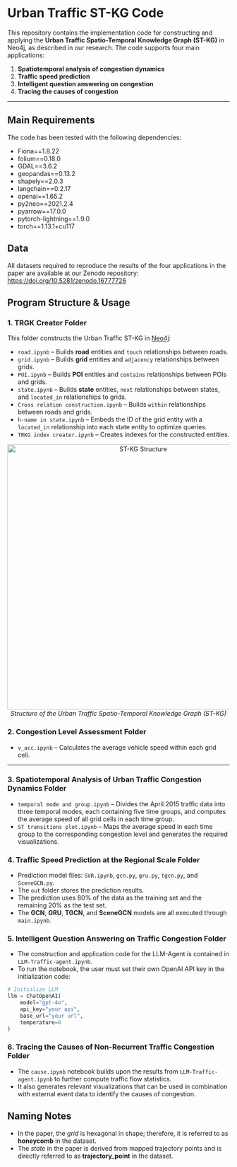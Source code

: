 # Urban Traffic ST-KG Code

This repository contains the implementation code for constructing and applying the **Urban Traffic Spatio-Temporal Knowledge Graph (ST-KG)** in Neo4j, as described in our research. The code supports four main applications:  
1. **Spatiotemporal analysis of congestion dynamics**  
2. **Traffic speed prediction**  
3. **Intelligent question answering on congestion**  
4. **Tracing the causes of congestion**

---

## Main Requirements

The code has been tested with the following dependencies:
- Fiona==1.8.22
- folium==0.18.0
- GDAL==3.6.2
- geopandas==0.13.2
- shapely==2.0.3
- langchain==0.2.17
- openai==1.65.2
- py2neo==2021.2.4
- pyarrow==17.0.0
- pytorch-lightning==1.9.0
- torch==1.13.1+cu117

## Data

All datasets required to reproduce the results of the four applications in the paper are available at our Zenodo repository:
https://doi.org/10.5281/zenodo.16777726

## Program Structure & Usage

### **1. TRGK Creator Folder**

This folder constructs the Urban Traffic ST-KG in [Neo4j](https://neo4j.com/):

- `road.ipynb` – Builds **road** entities and `touch` relationships between roads.  
- `grid.ipynb` – Builds **grid** entities and `adjacency` relationships between grids.  
- `POI.ipynb` – Builds **POI** entities and `contains` relationships between POIs and grids.  
- `state.ipynb` – Builds **state** entities, `next` relationships between states, and `located_in` relationships to grids.  
- `Cross relation construction.ipynb` – Builds `within` relationships between roads and grids.  
- `h-name in state.ipynb` – Embeds the ID of the grid entity with a `located_in` relationship into each state entity to optimize queries.  
- `TRKG index creater.ipynb` – Creates indexes for the constructed entities.
<p align="center">
  <img src="images/绘图8.png" alt="ST-KG Structure" width="600"><br>
  <em>Structure of the Urban Traffic Spatio-Temporal Knowledge Graph (ST-KG)</em>
</p>


### **2. Congestion Level Assessment Folder**

- `v_acc.ipynb` – Calculates the average vehicle speed within each grid cell.

---
### **3. Spatiotemporal Analysis of Urban Traffic Congestion Dynamics Folder**

- `temporal mode and group.ipynb` – Divides the April 2015 traffic data into three temporal modes, each containing five time groups, and computes the average speed of all grid cells in each time group.  
- `ST transitions plot.ipynb` – Maps the average speed in each time group to the corresponding congestion level and generates the required visualizations.
### **4. Traffic Speed Prediction at the Regional Scale Folder**

- Prediction model files: `SVR.ipynb`, `gcn.py`, `gru.py`, `tgcn.py`, and `SceneGCN.py`.  
- The `out` folder stores the prediction results.  
- The prediction uses 80% of the data as the training set and the remaining 20% as the test set.  
- The **GCN**, **GRU**, **TGCN**, and **SceneGCN** models are all executed through `main.ipynb`.

### **5. Intelligent Question Answering on Traffic Congestion Folder**

- The construction and application code for the LLM-Agent is contained in `LLM-Traffic-agent.ipynb`.  
- To run the notebook, the user must set their own OpenAI API key in the initialization code:

```python
# Initialize LLM
llm = ChatOpenAI(
    model="gpt-4o", 
    api_key="your api",
    base_url="your url",
    temperature=0
)
```
### **6. Tracing the Causes of Non-Recurrent Traffic Congestion Folder**

- The `cause.ipynb` notebook builds upon the results from `LLM-Traffic-agent.ipynb` to further compute traffic flow statistics.  
- It also generates relevant visualizations that can be used in combination with external event data to identify the causes of congestion.

## Naming Notes

- In the paper, the *grid* is hexagonal in shape; therefore, it is referred to as **honeycomb** in the dataset.  
- The *state* in the paper is derived from mapped trajectory points and is directly referred to as **trajectory_point** in the dataset.



